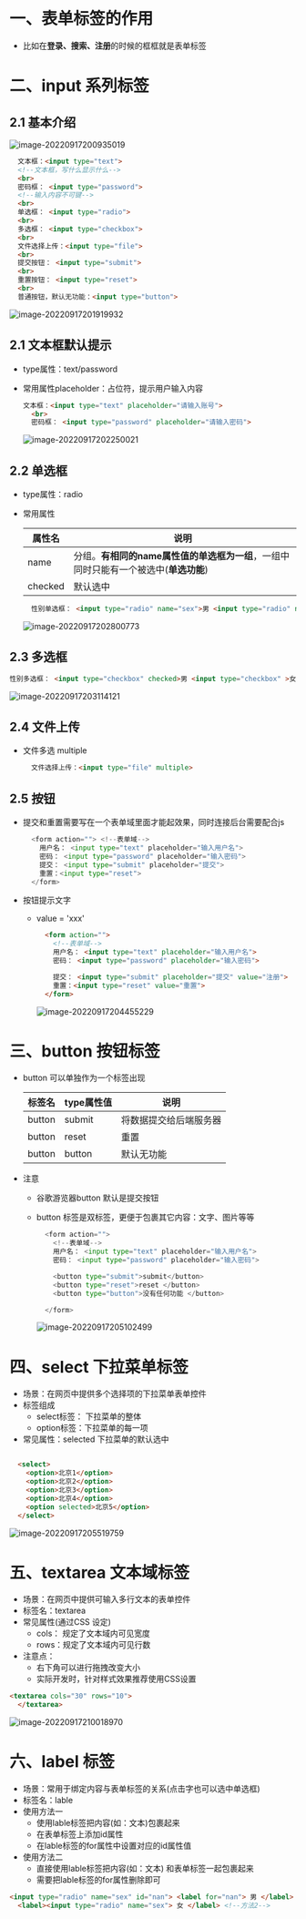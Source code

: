 # 一、表单标签的作用

- 比如在**登录、搜索、注册**的时候的框框就是表单标签



# 二、input 系列标签

## 2.1 基本介绍

![image-20220917200935019](https://yrecord.oss-cn-hangzhou.aliyuncs.com/picture/202209172009093.png)

```html
  文本框：<input type="text">
  <!--文本框，写什么显示什么-->
  <br>
  密码框： <input type="password">
  <!--输入内容不可键-->
  <br>
  单选框： <input type="radio">
  <br>
  多选框： <input type="checkbox">
  <br>
  文件选择上传：<input type="file">
  <br>
  提交按钮： <input type="submit">
  <br>
  重置按钮： <input type="reset">
  <br>
  普通按钮，默认无功能：<input type="button">
```

![image-20220917201919932](https://yrecord.oss-cn-hangzhou.aliyuncs.com/picture/202209172019015.png)

## 2.1 文本框默认提示

- type属性：text/password

- 常用属性placeholder：占位符，提示用户输入内容

  ```html
  文本框：<input type="text" placeholder="请输入账号">
    <br>
    密码框： <input type="password" placeholder="请输入密码">
  ```

  ![image-20220917202250021](https://yrecord.oss-cn-hangzhou.aliyuncs.com/picture/202209172022079.png)

## 2.2 单选框

- type属性：radio

- 常用属性

  | 属性名  | 说明                                                         |
  | ------- | ------------------------------------------------------------ |
  | name    | 分组。**有相同的name属性值的单选框为一组**，一组中同时只能有一个被选中(**单选功能**) |
  | checked | 默认选中                                                     |

  ```html
    性别单选框： <input type="radio" name="sex">男 <input type="radio" name="sex" checked> 女
  ```

  ![image-20220917202800773](https://yrecord.oss-cn-hangzhou.aliyuncs.com/picture/202209172028853.png)

## 2.3 多选框

```html
性别多选框： <input type="checkbox" checked>男 <input type="checkbox" >女 <input type="checkbox"> 未知
```

![image-20220917203114121](https://yrecord.oss-cn-hangzhou.aliyuncs.com/picture/202209172031188.png)

##  2.4 文件上传

- 文件多选 multiple 

  ```html
    文件选择上传：<input type="file" multiple>
  ```

## 2.5 按钮 

- 提交和重置需要写在一个表单域里面才能起效果，同时连接后台需要配合js

  ```python
    <form action=""> <!--表单域-->
      用户名： <input type="text" placeholder="输入用户名">
      密码： <input type="password" placeholder="输入密码">
      提交： <input type="submit" placeholder="提交">
      重置：<input type="reset">
    </form>
  ```

- 按钮提示文字

  - value = 'xxx'

    ```html
      <form action="">
        <!--表单域-->
        用户名： <input type="text" placeholder="输入用户名">
        密码： <input type="password" placeholder="输入密码">
    
        提交： <input type="submit" placeholder="提交" value="注册">
        重置：<input type="reset" value="重置">
      </form>
    
    ```

    ![image-20220917204455229](https://yrecord.oss-cn-hangzhou.aliyuncs.com/picture/202209172044305.png)

# 三、button 按钮标签

- button 可以单独作为一个标签出现

  | 标签名 | type属性值 | 说明                   |
  | ------ | ---------- | ---------------------- |
  | button | submit     | 将数据提交给后端服务器 |
  | button | reset      | 重置                   |
  | button | button     | 默认无功能             |

- 注意

  - 谷歌游览器button 默认是提交按钮

  - button 标签是双标签，更便于包裹其它内容：文字、图片等等

    ```python
      <form action="">
        <!--表单域-->
        用户名： <input type="text" placeholder="输入用户名">
        密码： <input type="password" placeholder="输入密码">
    
        <button type="submit">submit</button>
        <button type="reset">reset </button>
        <button type="button">没有任何功能 </button>
    
      </form>
    ```

    ![image-20220917205102499](https://yrecord.oss-cn-hangzhou.aliyuncs.com/picture/202209172051587.png)

# 四、select 下拉菜单标签

- 场景：在网页中提供多个选择项的下拉菜单表单控件
- 标签组成
  - select标签： 下拉菜单的整体
  - option标签：下拉菜单的每一项
- 常见属性：selected 下拉菜单的默认选中

```html

  <select>
    <option>北京1</option>
    <option>北京2</option>
    <option>北京3</option>
    <option>北京4</option>
    <option selected>北京5</option>
  </select>
```

![image-20220917205519759](https://yrecord.oss-cn-hangzhou.aliyuncs.com/picture/202209172055851.png)

# 五、textarea 文本域标签

- 场景：在网页中提供可输入多行文本的表单控件
- 标签名：textarea
- 常见属性(通过CSS 设定)
  - cols： 规定了文本域内可见宽度
  - rows：规定了文本域内可见行数
- 注意点：
  - 右下角可以进行拖拽改变大小
  - 实际开发时，针对样式效果推荐使用CSS设置

```html
<textarea cols="30" rows="10">
  </textarea>
```

![image-20220917210018970](https://yrecord.oss-cn-hangzhou.aliyuncs.com/picture/202209172100071.png)

# 六、label 标签

- 场景：常用于绑定内容与表单标签的关系(点击字也可以选中单选框)
- 标签名：lable
- 使用方法一
  - 使用lable标签把内容(如：文本)包裹起来
  - 在表单标签上添加id属性
  - 在lable标签的for属性中设置对应的id属性值
- 使用方法二
  - 直接使用lable标签把内容(如：文本) 和表单标签一起包裹起来
  - 需要把lable标签的for属性删除即可

```html
<input type="radio" name="sex" id="nan"> <label for="nan"> 男 </label> <!--方法1-->
  <label><input type="radio" name="sex"> 女 </label> <!--方法2-->
```

